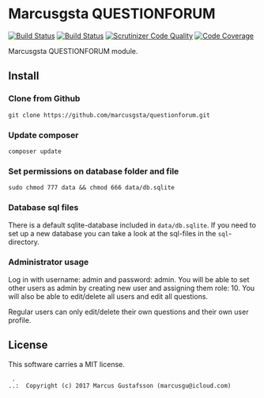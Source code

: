 Marcusgsta QUESTIONFORUM
==================================

<!-- [![Latest Stable Version](https://poser.pugx.org/marcusgsta/questionforum/v/stable)](https://packagist.org/packages/marcusgsta/questionforum) -->
<!-- [![Join the chat at https://gitter.im/marcusgsta/questionforum](https://badges.gitter.im/Join%20Chat.svg)](https://gitter.im/marcusgsta/questionforum?utm_source=badge&utm_medium=badge&utm_campaign=pr-badge&utm_content=badge) -->
[![Build Status](https://travis-ci.org/marcusgsta/questionforum.svg?branch=master)](https://travis-ci.org/marcusgsta/questionforum)
[![Build Status](https://scrutinizer-ci.com/g/marcusgsta/questionforum/badges/build.png?b=master)](https://scrutinizer-ci.com/g/marcusgsta/questionforum/build-status/master)
[![Scrutinizer Code Quality](https://scrutinizer-ci.com/g/marcusgsta/questionforum/badges/quality-score.png?b=master)](https://scrutinizer-ci.com/g/marcusgsta/questionforum/?branch=master)
[![Code Coverage](https://scrutinizer-ci.com/g/marcusgsta/questionforum/badges/coverage.png?b=master)](https://scrutinizer-ci.com/g/marcusgsta/questionforum/?branch=master)
<!-- [![SensioLabsInsight](https://insight.sensiolabs.com/projects/efdf126a-3a9b-472a-ac31-0668ba47b59c/mini.png)](https://insight.sensiolabs.com/projects/efdf126a-3a9b-472a-ac31-0668ba47b59c)
[![Maintainability](https://api.codeclimate.com/v1/badges/59bf0d51b17dafc2f59d/maintainability)](https://codeclimate.com/github/marcusgsta/questionforum/maintainability) -->


Marcusgsta QUESTIONFORUM module.




Install
------------------

### Clone from Github

```
git clone https://github.com/marcusgsta/questionforum.git
```

### Update composer

```
composer update
```

### Set permissions on database folder and file

```
sudo chmod 777 data && chmod 666 data/db.sqlite
```



### Database sql files

There is a default sqlite-database included in `data/db.sqlite`. If you need to set up a new database you can take a look at the sql-files in the `sql`-directory.

### Administrator usage
Log in with username: admin and password: admin.
You will be able to set other users as admin by creating new user and assigning them role: 10. You will also be able to edit/delete all users and edit all questions.

Regular users can only edit/delete their own questions and their own user profile.

License
------------------

This software carries a MIT license.




```
 .  
..:  Copyright (c) 2017 Marcus Gustafsson (marcusgu@icloud.com)
```
